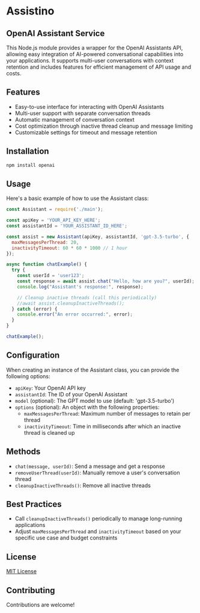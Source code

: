 # Assistino
## OpenAI Assistant Service

This Node.js module provides a wrapper for the OpenAI Assistants API, allowing easy integration of AI-powered conversational capabilities into your applications. It supports multi-user conversations with context retention and includes features for efficient management of API usage and costs.

## Features

- Easy-to-use interface for interacting with OpenAI Assistants
- Multi-user support with separate conversation threads
- Automatic management of conversation context
- Cost optimization through inactive thread cleanup and message limiting
- Customizable settings for timeout and message retention

## Installation

```bash
npm install openai
```

## Usage

Here's a basic example of how to use the Assistant class:

```javascript
const Assistant = require('./main');

const apiKey = 'YOUR_API_KEY_HERE';
const assistantId = 'YOUR_ASSISTANT_ID_HERE';

const assist = new Assistant(apiKey, assistantId, 'gpt-3.5-turbo', {
  maxMessagesPerThread: 20,
  inactivityTimeout: 60 * 60 * 1000 // 1 hour
});

async function chatExample() {
  try {
    const userId = 'user123';
    const response = await assist.chat("Hello, how are you?", userId);
    console.log("Assistant's response:", response);

    // Cleanup inactive threads (call this periodically)
    //await assist.cleanupInactiveThreads();
  } catch (error) {
    console.error("An error occurred:", error);
  }
}

chatExample();
```

## Configuration

When creating an instance of the Assistant class, you can provide the following options:

- `apiKey`: Your OpenAI API key
- `assistantId`: The ID of your OpenAI Assistant
- `model` (optional): The GPT model to use (default: 'gpt-3.5-turbo')
- `options` (optional): An object with the following properties:
  - `maxMessagesPerThread`: Maximum number of messages to retain per thread
  - `inactivityTimeout`: Time in milliseconds after which an inactive thread is cleaned up

## Methods

- `chat(message, userId)`: Send a message and get a response
- `removeUserThread(userId)`: Manually remove a user's conversation thread
- `cleanupInactiveThreads()`: Remove all inactive threads

## Best Practices

- Call `cleanupInactiveThreads()` periodically to manage long-running applications
- Adjust `maxMessagesPerThread` and `inactivityTimeout` based on your specific use case and budget constraints

## License

[MIT License](LICENSE)

## Contributing

Contributions are welcome! 